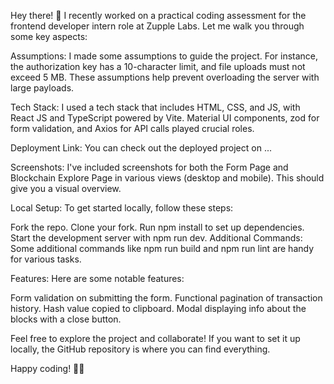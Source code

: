 Hey there! 👋 I recently worked on a practical coding assessment for the frontend developer intern role at Zupple Labs. Let me walk you through some key aspects:

Assumptions:
I made some assumptions to guide the project. For instance, the authorization key has a 10-character limit, and file uploads must not exceed 5 MB. These assumptions help prevent overloading the server with large payloads.

Tech Stack:
I used a tech stack that includes HTML, CSS, and JS, with React JS and TypeScript powered by Vite. Material UI components, zod for form validation, and Axios for API calls played crucial roles.

Deployment Link:
You can check out the deployed project on ...

Screenshots:
I've included screenshots for both the Form Page and Blockchain Explore Page in various views (desktop and mobile). This should give you a visual overview.

Local Setup:
To get started locally, follow these steps:

Fork the repo.
Clone your fork.
Run npm install to set up dependencies.
Start the development server with npm run dev.
Additional Commands:
Some additional commands like npm run build and npm run lint are handy for various tasks.

Features:
Here are some notable features:

Form validation on submitting the form.
Functional pagination of transaction history.
Hash value copied to clipboard.
Modal displaying info about the blocks with a close button.

Feel free to explore the project and collaborate! If you want to set it up locally, the GitHub repository is where you can find everything.

Happy coding! 🚀✨
